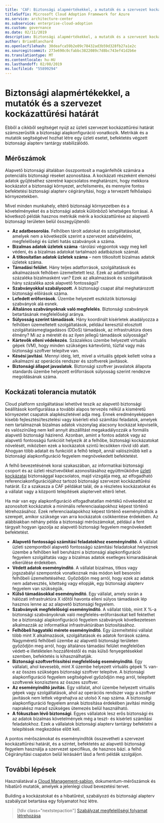```yaml
---
title: 'CAF: Biztonsági alapmértékekkel, a mutatók és a szervezet kockázattűrési határát'
titleSuffix: Microsoft Cloud Adoption Framework for Azure
ms.service: architecture-center
ms.subservice: enterprise-cloud-adoption
ms.custom: governance
ms.date: 02/11/2019
description: Biztonsági alapmértékekkel, a mutatók és a szervezet kockázattűrési határát
author: BrianBlanchard
ms.openlocfilehash: 30deafca59b2e09c78432ad3b59d328fb27a1e2c
ms.sourcegitcommit: 273e690c0cfabbc3822089c7d8bc743ef41d2b6e
ms.translationtype: MT
ms.contentlocale: hu-HU
ms.lasthandoff: 02/08/2019
ms.locfileid: "55899294"
---
```

# <a name="security-baseline-metrics-indicators-and-risk-tolerance"></a>Biztonsági alapmértékekkel, a mutatók és a szervezet kockázattűrési határát

Ebből a cikkből segítséget nyújt az üzleti szervezet kockázattűrési határát számszerűsítik a biztonsági alapkonfiguráció vonatkozik. Metrikák és a mutatók segítségével hozhat létre egy üzleti esetet, befektetés végzett biztonsági alapterv tantárgy stabilizálódó.

## <a name="metrics"></a>Mérőszámok

Alapvető biztonsági általában összpontosít a magánfelhők számára a potenciális biztonsági réseket azonosítása. A kockázati részeként elemzési adatok gyűjtéséhez szeretné kapcsolatos meghatározni, hogy mekkora kockázatot a biztonsági környezet, arcfelismerés, és mennyire fontos befektetési biztonsági alapterv cégirányítási, hogy a tervezett felhőalapú környezetekben.

Mivel minden munkahely, eltérő biztonsági környezetben és a követelményeket és a biztonsági adatok különböző lehetséges forrásai. A következő példák hasznos metrikák mérik a kockázattűrése az alapvető biztonsági területen belül összegyűjtendő:

- **Az adatbesorolás**. Felhőben tárolt adatokat és szolgáltatásokat, amelyek nem a következők szerint a szervezet adatvédelmi, megfelelőségi és üzleti hatás szabványok a száma.
- **Bizalmas adatok üzletek száma** -tárolási végpontok vagy meg kell védeni, és a bizalmas adatokat tartalmazó adatbázisok számát.
- **A titkosítatlan adatok üzletek száma** – nem titkosított bizalmas adatok üzletek száma.
- **Támadási felület**. Hány teljes adatforrások, szolgáltatások és alkalmazások felhőben üzemeltetett lesz. Ezek az adatforrások százaléka bizalmasként van? Ezek az alkalmazások és szolgáltatások hány százaléka azok alapvető fontosságú?
- **Szabványokkal szabályozott**. A biztonsági csapat által meghatározott biztonsági előírások száma.
- **Lefedett erőforrások**. Üzembe helyezett eszközök biztonsági szabványok alá esnek.
- **Általános szabványoknak való megfelelés**. Biztonsági szabványok betartásának megfelelőségi aránya.
- **Súlyosság szerint támadások**. Hány koordinált kísérletek akadályozza a felhőben üzemeltetett szolgáltatások, például keresztül elosztott szolgáltatásmegtagadásos (DDoS) támadások, az infrastruktúra does élmény? Mi az a méretét és az ilyen jellegű támadások súlyossága?
- **Kártevők elleni védekezés**. Százalékos üzembe helyezett virtuális gépek (VM), hogy minden szükséges kártevőirtó, tűzfal vagy más biztonsági szoftver telepítve van.
- **Késési javítási**. Mennyi ideig, lett, mivel a virtuális gépek kellett volna a alkalmazni az operációs rendszer és szoftverek javítások.
- **Biztonsági állapot javaslatok**. Biztonsági szoftver javaslatok állapota standards üzembe helyezett erőforrások súlyosság szerint rendezve megoldásának száma.

## <a name="risk-tolerance-indicators"></a>Kockázati tolerancia mutatók

Cloud platform szolgáltatásai lehetővé teszik az alapvető biztonsági beállítások konfigurálása a további alapos tervezés nélkül a kisméretű környezetet csapatok alapkészletével adja meg. Ennek eredményeképpen kisebb fejlesztési/tesztelési vagy kísérleti első számítási feladatok, amelyek nem tartalmaznak bizalmas adatok viszonylag alacsony kockázat képviselik, és valószínűleg nem kell annyit átszállítást megakadályozzák a formális alapvető biztonsági házirend. Azonban, amint a fontos adatok vagy az alapvető fontosságú funkcióit helyezik át a felhőbe, biztonsági kockázatokat növelését, miközben ezek a kockázatok szintű lecsökken rövid idő alatt. Ahogyan több adatait és funkcióit a felhő telepít, annál valószínűbb kell a biztonsági alapkonfiguráció fegyelem megnövekedett befektetést.

A felhő bevezetésének korai szakaszában, az informatikai biztonsági csoport és az üzleti résztvevőkkel azonosításához együttműködve [üzleti kockázatai](business-risks.md) biztonsággal kapcsolatos, majd vizsgálja meg, az elfogadható referenciakonfigurációjához tartozó biztonsági szervezet kockázattűrési határát. Ez a szakasza a CAF példákat talál, de a részletes kockázatokat és a vállalat vagy a központi telepítések alapterveit eltérő lehet.

Ha már van egy alapkonfiguráció elfogadhatatlan mértékű növekedést az azonosított kockázatok a minimális referenciaalapokhoz képest történő létrehozásához. Ezek referenciaalapokhoz képest történő eseményindítók a szerepét, amikor szüksége van arra kockázatok csökkentése érdekében. Az alábbiakban néhány példa a biztonsági mérőszámokat, például a fent tárgyalt hogyan igazolja az alapvető biztonsági fegyelem megnövekedett befektetést.

- **Alapvető fontosságú számítási feladatokhoz eseményindító**. A vállalat üzleti szempontból alapvető fontosságú számítási feladatokat helyeznek üzembe a felhőben kell beruházni a biztonsági alapkonfiguráció fegyelem szolgáltatás vagy a bizalmas adatok esetleges kimaradásának elkerülése érdekében.
- **Védett adatok eseményindító**. A vállalat bizalmas, titkos vagy jogszabályi szempontok vonatkoznak más módon kell besorolni felhőbeli üzemeltetéséhez. Győződjön meg arról, hogy ezek az adatok nem adatvesztés, kitettség vagy ellopják, egy biztonsági alapterv fegyelem van szükségük.
- **Külső támadásokkal eseményindító**. Egy vállalat, amely során a hálózati infrastruktúra X időtől havonta elleni súlyos támadások lép hasznos lenne az az alapvető biztonsági fegyelem.  
- **Szabványok megfelelőségi eseményindító**. A vállalat több, mint X %-a biztonsági szabványoknak való megfelelés-erőforrásokat kell fektethet be a biztonsági alapkonfiguráció fegyelem szabványok következetesen alkalmazzák az informatikai infrastruktúrában biztosításához.
- **Felhőbeli hagyatéki mérete eseményindító**. Egy üzemeltetési vállalat több mint X alkalmazások, szolgáltatások és adatok források száma. Nagyméretű felhőbeli üzembe az alapvető biztonsági területen győződjön meg arról, hogy általános támadási felület megfelelően védett-e illetéktelen hozzáféréstől és más külső fenyegetésekkel szemben, befektetés is kihasználhatják.
- **Biztonsági szoftverfrissítési megfelelőség eseményindító**. Egy vállalati, ahol kevesebb, mint X üzembe helyezett virtuális gépek % van-e az összes szükséges biztonsági szoftver telepítve. A biztonsági alapkonfiguráció fegyelem segítségével győződjön meg arról, telepített szoftverek konzisztens az összes szoftver.
- **Az eseményindító javítás**. Egy vállalat, ahol üzembe helyezett virtuális gépek vagy szolgáltatások, ahol az operációs rendszer vagy a szoftver javítások nem lettek végrehajtva az utolsó X nap száma. A biztonsági alapkonfiguráció fegyelem annak biztosítása érdekében javítási mindig naprakész marad szükséges ütemezés belül használható.
- **A fókuszban lévő biztonsági**. Egyes vállalatok lesz erős biztonsági és az adatok bizalmas követelmények még a teszt- és kísérleti számítási feladatokhoz. Ezek a vállalatok biztonsági alapterv tantárgy befektetni a telepítések megkezdése előtt kell.

A pontos mérőszámokat és eseményindítók összevetheti a szervezet kockázattűrési határát, és a szintet, befektetés az alapvető biztonsági fegyelem használja a szervezet specifikus, de hasznos bázi. a felhő Cégirányítási csapaton belül leírásáért lásd a fenti példák szolgáljon.  

## <a name="next-steps"></a>További lépések

Használatával a [Cloud Management-sablon](./template.md), dokumentum-mérőszámok és hibatűrő mutatók, amelyek a jelenlegi cloud bevezetési tervet.

Building a kockázatokat és a hibatűrést, szabályozó és biztonsági alapterv szabályzat betartása egy folyamatot hoz létre.

> [!div class="nextstepaction"]
> [Szabályzat megfelelőségi folyamat létrehozása](compliance-processes.md)
